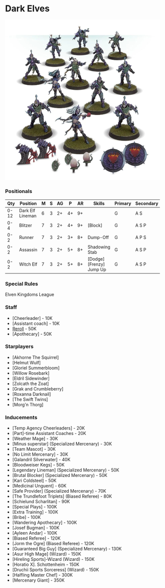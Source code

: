 ﻿# Dark Elves

![](../media/teams/NaggarothNightwings01.jpg)

### Positionals

| Qty  | Position         | M | S | AG | P  | AR | Skills                               | Primary | Secondary | Cost |
| ---- | ---------------- | - | - | -- | -- | -- | ------------------------------------ | ------- | --------- | ---- |
| 0-12 | Dark Elf Lineman | 6 | 3 | 2+ | 4+ | 9+ |                                      | G       | A S       | 70K  |
| 0-4  | Blitzer          | 7 | 3 | 2+ | 4+ | 9+ | [Block] <br />                    | G       | A S P     | 100K |
| 0-2  | Runner           | 7 | 3 | 2+ | 3+ | 8+ | Dump-Off                             | G       | A P S     | 80K  |
| 0-2  | Assassin         | 7 | 3 | 2+ | 5+ | 8+ | Shadowing <br /> Stab                | G       | A S P     | 85K  |
| 0-2  | Witch Elf        | 7 | 3 | 2+ | 5+ | 8+ | [Dodge] <br /> [Frenzy] <br /> Jump Up | G       | A S P     | 110K |

### Special Rules

Elven Kingdoms League

### Staff

* [Cheerleader] - 10K
* [Assistant coach] - 10K
* [Reroll](s) - 50K
* [Apothecary]  - 50K

### Starplayers

* [Akhorne The Squirrel]  
* [Helmut Wulf]           
* [Gloriel Summerbloom]   
* [Willow Rosebark]       
* [Eldril Sidewinder]     
* [Zolcath the Zoat]      
* [Grak and Crumbleberry] 
* [Roxanna Darknail]      
* [The Swift Twins]       
* [Morg'n Thorg]          

### Inducements

* [Temp Agency Cheerleaders] - 20K
* [Part]-time Assistant Coaches - 20K
* [Weather Mage] - 30K
* [Minus superstar] (Specialized Mercenary) - 30K
* [Team Mascot] - 30K
* [No Limit Mercenary] - 30K
* [Galandril Silverwater] - 40K
* [Bloodweiser Kegs] - 50K
* [Legendary Lineman] (Specialized Mercenary) - 50K
* [Brutal Blocker] (Specialized Mercenary) - 50K
* [Kari Coldsteel] - 50K
* [Medicinal Unguent] - 60K
* [Safe Provider] (Specialized Mercenary) - 70K
* [The Trundlefoot Triplets] (Biased Referee) - 80K
* [Schielund Scharlitan] - 90K
* [Special Plays] - 100K
* [Extra Training] - 100K
* [Bribe] - 100K
* [Wandering Apothecary] - 100K
* [Josef Bugman] - 100K
* [Ayleen Andar] - 100K
* [Biased Referee] - 120K
* [Jorm the Ogre] (Biased Referee) - 120K
* [Guaranteed Big Guy] (Specialized Mercenary) - 130K
* [Asur High Mage] (Wizard) - 150K
* [Hireling Sports]-Wizard (Wizard) - 150K
* [Horatio X]. Schottenheim - 150K
* [Druchii Sports Sorceress] (Wizard) - 150K
* [Halfling Master Chef] - 300K
* [Mercenary Giant] - 350K
